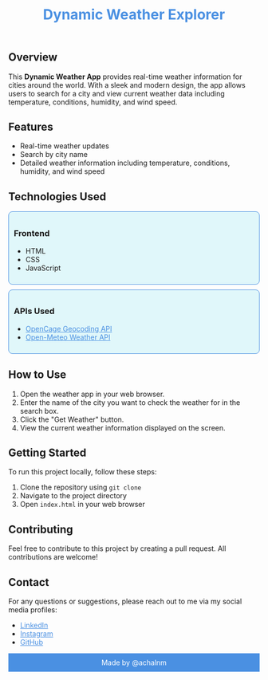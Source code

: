 <!DOCTYPE html>
<html lang="en">
<head>
    <meta charset="UTF-8">
    <meta name="viewport" content="width=device-width, initial-scale=1.0">
</head>
<body>
    <header>
        <h1 style="color: #4a90e2;">Dynamic Weather Explorer</h1>
    </header>
    <main>
        <section>
            <h2>Overview</h2>
            <p>This <strong>Dynamic Weather App</strong> provides real-time weather information for cities around the world. With a sleek and modern design, the app allows users to search for a city and view current weather data including temperature, conditions, humidity, and wind speed.</p>
        </section>
        <section>
            <h2>Features</h2>
            <ul>
                <li>Real-time weather updates</li>
                <li>Search by city name</li>
                <li>Detailed weather information including temperature, conditions, humidity, and wind speed</li>
            </ul>
        </section>
        <section>
            <h2>Technologies Used</h2>
            <div style="background-color: #e0f7fa; border: 1px solid #4a90e2; border-radius: 8px; padding: 10px; margin-bottom: 10px;">
                <h3>Frontend</h3>
                <ul>
                    <li>HTML</li>
                    <li>CSS</li>
                    <li>JavaScript</li>
                </ul>
            </div>
            <div style="background-color: #e0f7fa; border: 1px solid #4a90e2; border-radius: 8px; padding: 10px;">
                <h3>APIs Used</h3>
                <ul>
                    <li><a href="https://opencagedata.com/" target="_blank" style="color: #4a90e2;">OpenCage Geocoding API</a></li>
                    <li><a href="https://open-meteo.com/" target="_blank" style="color: #4a90e2;">Open-Meteo Weather API</a></li>
                </ul>
            </div>
        </section>
        <section>
            <h2>How to Use</h2>
            <ol>
                <li>Open the weather app in your web browser.</li>
                <li>Enter the name of the city you want to check the weather for in the search box.</li>
                <li>Click the "Get Weather" button.</li>
                <li>View the current weather information displayed on the screen.</li>
            </ol>
        </section>
        <section>
            <h2>Getting Started</h2>
            <p>To run this project locally, follow these steps:</p>
            <ol>
                <li>Clone the repository using <code>git clone <repo-url></code></li>
                <li>Navigate to the project directory</li>
                <li>Open <code>index.html</code> in your web browser</li>
            </ol>
        </section>
        <section>
            <h2>Contributing</h2>
            <p>Feel free to contribute to this project by creating a pull request. All contributions are welcome!</p>
        </section>
        <section>
            <h2>Contact</h2>
            <p>For any questions or suggestions, please reach out to me via my social media profiles:</p>
            <ul>
                <li><a href="https://www.linkedin.com/in/achal-n-35153821b/" target="_blank" style="color: #4a90e2;">LinkedIn</a></li>
                <li><a href="https://www.instagram.com/achal_n26" target="_blank" style="color: #4a90e2;">Instagram</a></li>
                <li><a href="https://github.com/achalnm" target="_blank" style="color: #4a90e2;">GitHub</a></li>
            </ul>
        </section>
    </main>
    <footer>
        <p style="text-align: center; padding: 10px; background-color: #4a90e2; color: white;">Made by @achalnm</p>
    </footer>
</body>
</html>
